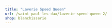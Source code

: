 ```yaml
---
title: "Laverie Speed Queen"
url: /saint-paul-les-dax/laverie-speed-queen-2/
shop: blanchisserie
---
```


